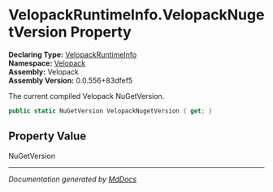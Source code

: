 ﻿<!--  
  <auto-generated>   
    The contents of this file were generated by a tool.  
    Changes to this file may be list if the file is regenerated  
  </auto-generated>   
-->

# VelopackRuntimeInfo.VelopackNugetVersion Property

**Declaring Type:** [VelopackRuntimeInfo](../index.md)  
**Namespace:** [Velopack](../../index.md)  
**Assembly:** Velopack  
**Assembly Version:** 0.0.556+83dfef5

 The current compiled Velopack NuGetVersion. 

```csharp
public static NuGetVersion VelopackNugetVersion { get; }
```

## Property Value

NuGetVersion

___

*Documentation generated by [MdDocs](https://github.com/ap0llo/mddocs)*
